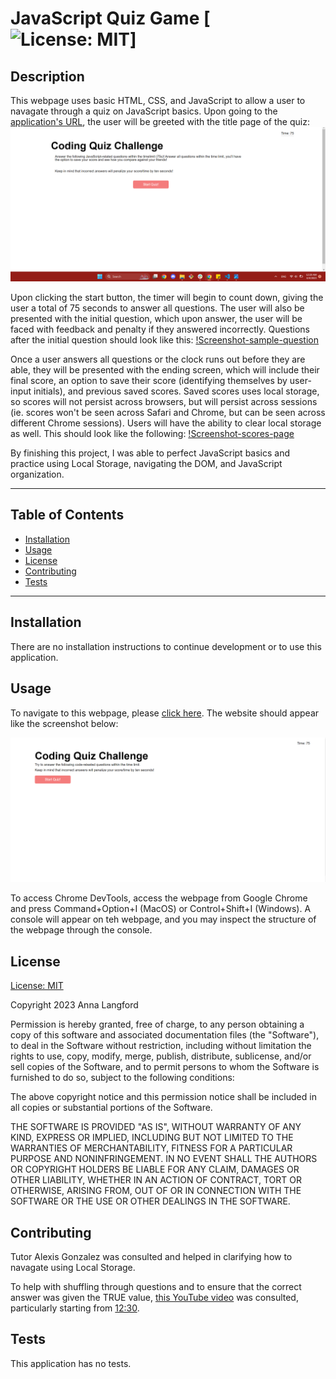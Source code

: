 # JavaScript Quiz Game [![License: MIT](https://img.shields.io/badge/License-MIT-yellow.svg)]

## Description 

This webpage uses basic HTML, CSS, and JavaScript to allow a user to navagate through a quiz on JavaScript basics. Upon going to the [application's URL](https://anna-dxj.github.io/md4-quiz-game/), the user will be greeted with the title page of the quiz: 
![Screenshot-intro-page](assets/images/home.png)

Upon clicking the start button, the timer will begin to count down, giving the user a total of 75 seconds to answer all questions. The user will also be presented with the initial question, which upon answer, the user will be faced with feedback and penalty if they answered incorrectly. Questions after the initial question should look like this: [!Screenshot-sample-question](assets/image/sample-question.png)

 Once a user answers all questions or the clock runs out before they are able, they will be presented with the ending screen, which will include their final score, an option to save their score (identifying themselves by user-input initials), and previous saved scores. Saved scores uses local storage, so scores will not persist across browsers, but will persist across sessions (ie. scores won't be seen across Safari and Chrome, but can be seen across different Chrome sessions). Users will have the ability to clear local storage as well. This should look like the following: [!Screenshot-scores-page](assets/image/scores)

By finishing this project, I was able to perfect JavaScript basics and practice using Local Storage, navigating the DOM, and JavaScript organization.

---
## Table of Contents

  - [Installation](#instlalation)
  - [Usage](#usage)
  - [License](#license) 
  - [Contributing](#contributing)
  - [Tests](#tests)

---

## Installation

There are no installation instructions to continue development or to use this application.

## Usage

To navigate to this webpage, please [click here](https://anna-dxj.github.io/md4-quiz-game/). The website should appear like the screenshot below: 

![Screenshot-intro-page](assets/images/start-screen.png)

To access Chrome DevTools, access the webpage from Google Chrome and press Command+Option+I (MacOS) or Control+Shift+I (Windows). A console will appear on teh webpage, and you may inspect the structure of the webpage through the console. 

## License

  [License: MIT](https://opensource.org/licenses/MIT)

  Copyright 2023 Anna Langford

Permission is hereby granted, free of charge, to any person obtaining a copy
of this software and associated documentation files (the "Software"), to deal
in the Software without restriction, including without limitation the rights
to use, copy, modify, merge, publish, distribute, sublicense, and/or sell
copies of the Software, and to permit persons to whom the Software is
furnished to do so, subject to the following conditions:

The above copyright notice and this permission notice shall be included in all
copies or substantial portions of the Software.

THE SOFTWARE IS PROVIDED "AS IS", WITHOUT WARRANTY OF ANY KIND, EXPRESS OR
IMPLIED, INCLUDING BUT NOT LIMITED TO THE WARRANTIES OF MERCHANTABILITY,
FITNESS FOR A PARTICULAR PURPOSE AND NONINFRINGEMENT. IN NO EVENT SHALL THE
AUTHORS OR COPYRIGHT HOLDERS BE LIABLE FOR ANY CLAIM, DAMAGES OR OTHER
LIABILITY, WHETHER IN AN ACTION OF CONTRACT, TORT OR OTHERWISE, ARISING FROM,
OUT OF OR IN CONNECTION WITH THE SOFTWARE OR THE USE OR OTHER DEALINGS IN THE
SOFTWARE.

## Contributing

Tutor Alexis Gonzalez was consulted and helped in clarifying how to navagate using Local Storage. 

To help with shuffling through questions and to ensure that the correct answer was given the TRUE value, [this YouTube video](https://www.youtube.com/watch?v=riDzcEQbX6k&ab_channel=WebDevSimplified) was consulted, particularly starting from [12:30](https://youtu.be/riDzcEQbX6k?t=750). 

## Tests
This application has no tests. 